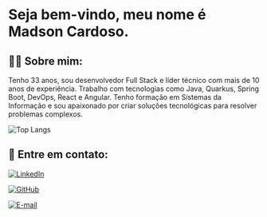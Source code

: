 # Seja bem-vindo, meu nome é Madson Cardoso.

## 🙋‍♂️ Sobre mim:

Tenho 33 anos, sou desenvolvedor Full Stack e líder técnico com mais de 10 anos de experiência. Trabalho com tecnologias como Java, Quarkus, Spring Boot, DevOps, React e Angular. Tenho formação em Sistemas da Informação e sou apaixonado por criar soluções tecnológicas para resolver problemas complexos.

![Top Langs](https://github-readme-stats-git-masterrstaa-rickstaa.vercel.app/api/top-langs/?username=madsonbasto&bg_color=000&border_color=30A3DC&title_color=E94D5F&text_color=FFF)

## 📱 Entre em contato:

[![LinkedIn](https://img.shields.io/badge/-LinkedIn-%230077B5?style=for-the-badge&logo=linkedin&logoColor=white)](https://www.linkedin.com/in/madsonbasto/)

[![GitHub](https://img.shields.io/badge/GitHub-100000?style=for-the-badge&logo=github&logoColor=white)](https://github.com/madson91)

[![E-mail](https://img.shields.io/badge/-Email-000?style=for-the-badge&logo=microsoft-outlook&logoColor=007BFF)](mailto:madson91@gmail.com)
